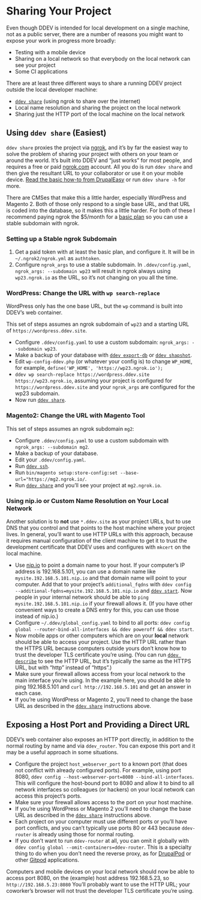 # Sharing Your Project

Even though DDEV is intended for local development on a single machine, not as a public server, there are a number of reasons you might want to expose your work in progress more broadly:

* Testing with a mobile device
* Sharing on a local network so that everybody on the local network can see your project
* Some CI applications

There are at least three different ways to share a running DDEV project outside the local developer machine:

* [`ddev share`](../usage/commands.md#share) (using ngrok to share over the internet)
* Local name resolution and sharing the project on the local network
* Sharing just the HTTP port of the local machine on the local network

## Using `ddev share` (Easiest)

`ddev share` proxies the project via [ngrok](https://ngrok.com), and it’s by far the easiest way to solve the problem of sharing your project with others on your team or around the world. It’s built into DDEV and “just works” for most people, and requires a free or paid [ngrok.com](https://ngrok.com) account. All you do is run `ddev share` and then give the resultant URL to your collaborator or use it on your mobile device. [Read the basic how-to from DrupalEasy](https://www.drupaleasy.com/blogs/ultimike/2019/06/sharing-your-ddev-local-site-public-url-using-ddev-share-and-ngrok) or run `ddev share -h` for more.

There are CMSes that make this a little harder, especially WordPress and Magento 2. Both of those only respond to a single base URL, and that URL is coded into the database, so it makes this a little harder. For both of these I recommend paying ngrok the $5/month for a [basic plan](https://ngrok.com/pricing) so you can use a stable subdomain with ngrok.

### Setting up a Stable ngrok Subdomain

1. Get a paid token with at least the basic plan, and configure it. It will be in `~/.ngrok2/ngrok.yml` as `authtoken`.
2. Configure `ngrok_args` to use a stable subdomain. In `.ddev/config.yaml`, `ngrok_args: --subdomain wp23` will result in ngrok always using `wp23.ngrok.io` as the URL, so it’s not changing on you all the time.

### WordPress: Change the URL with `wp search-replace`

WordPress only has the one base URL, but the `wp` command is built into DDEV’s web container.

This set of steps assumes an ngrok subdomain of `wp23` and a starting URL of `https://wordpress.ddev.site`.

* Configure `.ddev/config.yaml` to use a custom subdomain: `ngrok_args: --subdomain wp23`.
* Make a backup of your database with [`ddev export-db`](../usage/commands.md#export-db) or [`ddev shapshot`](../usage/commands.md#snapshot).
* Edit `wp-config-ddev.php` (or whatever your config is) to change `WP_HOME`, for example, `define('WP_HOME', 'https://wp23.ngrok.io');`
* `ddev wp search-replace https://wordpress.ddev.site https://wp23.ngrok.io`, assuming your project is configured for `https://wordpress.ddev.site` and your `ngrok_args` are configured for the wp23 subdomain.
* Now run [`ddev share`](../usage/commands.md#share).

### Magento2: Change the URL with Magento Tool

This set of steps assumes an ngrok subdomain `mg2`:

* Configure `.ddev/config.yaml` to use a custom subdomain with `ngrok_args: --subdomain mg2`.
* Make a backup of your database.
* Edit your `.ddev/config.yaml`.
* Run [`ddev ssh`](../usage/commands.md#ssh).
* Run `bin/magento setup:store-config:set --base-url="https://mg2.ngrok.io/`.
* Run [`ddev share`](../usage/commands.md#share) and you’ll see your project at `mg2.ngrok.io`.

### Using nip.io or Custom Name Resolution on Your Local Network

Another solution is to **not** use `*.ddev.site` as your project URLs, but to use DNS that you control and that points to the host machine where your project lives. In general, you’ll want to use HTTP URLs with this approach, because it requires manual configuration of the client machine to get it to trust the development certificate that DDEV uses and configures with `mkcert` on the local machine.

* Use [nip.io](http://nip.io/) to point a domain name to your host. If your computer’s IP address is 192.168.5.101, you can use a domain name like `mysite.192.168.5.101.nip.io` and that domain name will point to your computer. Add that to your project’s `additional_fqdns` with `ddev config --additional-fqdns=mysite.192.168.5.101.nip.io` and [`ddev start`](../usage/commands.md#start). Now people in your internal network should be able to `ping mysite.192.168.5.101.nip.io` if your firewall allows it. (If you have other convenient ways to create a DNS entry for this, you can use those instead of nip.io.)
* Configure `~/.ddev/global_config.yaml` to bind to all ports: `ddev config global --router-bind-all-interfaces && ddev poweroff && ddev start`.
* Now mobile apps or other computers which are on your **local** network should be able to access your project. Use the HTTP URL rather than the HTTPS URL because computers outside yours don’t know how to trust the developer TLS certificate you’re using. (You can run [`ddev describe`](../usage/commands.md#describe) to see the HTTP URL, but it’s typically the same as the HTTPS URL, but with “http” instead of “https”.)
* Make sure your firewall allows access from your local network to the main interface you’re using. In the example here, you should be able to ping 192.168.5.101 and `curl http://192.168.5.101` and get an answer in each case.
* If you’re using WordPress or Magento 2, you’ll need to change the base URL as described in the [`ddev share`](../usage/commands.md#share) instructions above.

## Exposing a Host Port and Providing a Direct URL

DDEV’s web container also exposes an HTTP port directly, in addition to the normal routing by name and via `ddev_router`. You can expose this port and it may be a useful approach in some situations.

* Configure the project `host_webserver_port` to a known port (that does not conflict with already configured ports). For example, using port 8080, `ddev config --host-webserver-port=8080 --bind-all-interfaces`. This will configure the host-bound port to 8080 and allow it to bind to all network interfaces so colleagues (or hackers) on your local network can access this project’s ports.
* Make sure your firewall allows access to the port on your host machine.
* If you’re using WordPress or Magento 2 you’ll need to change the base URL as described in the [`ddev share`](../usage/commands.md#share) instructions above.
* Each project on your computer must use different ports or you’ll have port conflicts, and you can’t typically use ports 80 or 443 because `ddev-router` is already using those for normal routing.
* If you don’t want to run `ddev-router` at all, you can omit it globally with `ddev config global --omit-containers=ddev-router`. This is a specialty thing to do when you don’t need the reverse proxy, as for [DrupalPod](https://github.com/shaal/DrupalPod) or other [Gitpod](https://www.gitpod.io/) applications.

Computers and mobile devices on your local network should now be able to access port 8080, on the (example) host address 192.168.5.23, so `http://192.168.5.23:8080` You’ll probably want to use the HTTP URL; your coworker’s browser will not trust the developer TLS certificate you’re using.
